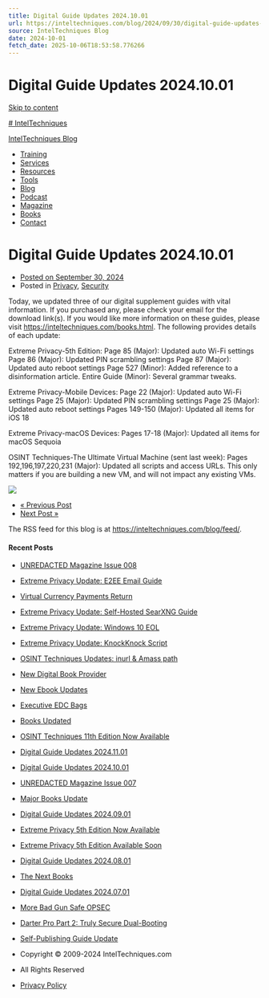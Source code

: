 ```yaml
---
title: Digital Guide Updates 2024.10.01
url: https://inteltechniques.com/blog/2024/09/30/digital-guide-updates-2024-10-01/
source: IntelTechniques Blog
date: 2024-10-01
fetch_date: 2025-10-06T18:53:58.776266
---
```


# Digital Guide Updates 2024.10.01

[Skip to content](#main)

[# IntelTechniques](https://inteltechniques.com)

[IntelTechniques Blog](https://inteltechniques.com/blog/)

* [Training](https://inteltechniques.com/training.html)
* [Services](https://inteltechniques.com/services.html)
* [Resources](https://inteltechniques.com/links.html)
* [Tools](https://inteltechniques.com/tools/)
* [Blog](https://inteltechniques.com/blog/)
* [Podcast](https://inteltechniques.com/podcast.html)
* [Magazine](https://unredactedmagazine.com)
* [Books](https://inteltechniques.com/books.html)
* [Contact](https://inteltechniques.com/contact.html)

# Digital Guide Updates 2024.10.01

* [Posted on
  September 30, 2024](https://inteltechniques.com/blog/2024/09/30/digital-guide-updates-2024-10-01/)
* Posted in
  [Privacy](https://inteltechniques.com/blog/category/privacy/), [Security](https://inteltechniques.com/blog/category/security/)

Today, we updated three of our digital supplement guides with vital information. If you purchased any, please check your email for the download link(s). If you would like more information on these guides, please visit <https://inteltechniques.com/books.html>. The following provides details of each update:

Extreme Privacy-5th Edition:
Page 85 (Major): Updated auto Wi-Fi settings
Page 86 (Major): Updated PIN scrambling settings
Page 87 (Major): Updated auto reboot settings
Page 527 (Minor): Added reference to a disinformation article.
Entire Guide (Minor): Several grammar tweaks.

Extreme Privacy-Mobile Devices:
Page 22 (Major): Updated auto Wi-Fi settings
Page 25 (Major): Updated PIN scrambling settings
Page 25 (Major): Updated auto reboot settings
Pages 149-150 (Major): Updated all items for iOS 18

Extreme Privacy-macOS Devices:
Pages 17-18 (Major): Updated all items for macOS Sequoia

OSINT Techniques-The Ultimate Virtual Machine (sent last week):
Pages 192,196,197,220,231 (Major): Updated all scripts and access URLs. This only matters if you are building a new VM, and will not impact any existing VMs.

![](https://inteltechniques.com/blog/wp-content/uploads/AD-ALL-2-620x353.png)

* [« Previous Post](https://inteltechniques.com/blog/2024/09/16/unredacted-magazine-issue-007/)
* [Next Post »](https://inteltechniques.com/blog/2024/11/02/digital-guide-updates-2024-11-01/)

The RSS feed for this blog is at
<https://inteltechniques.com/blog/feed/>.

#### Recent Posts

* [UNREDACTED Magazine Issue 008](https://inteltechniques.com/blog/2025/09/05/unredacted-magazine-issue-008/)
* [Extreme Privacy Update: E2EE Email Guide](https://inteltechniques.com/blog/2025/07/12/extreme-privacy-update-e2ee-email-guide/)
* [Virtual Currency Payments Return](https://inteltechniques.com/blog/2025/07/11/virtual-currency-payments-return/)
* [Extreme Privacy Update: Self-Hosted SearXNG Guide](https://inteltechniques.com/blog/2025/07/11/extreme-privacy-update-self-hosted-searxng-guide/)
* [Extreme Privacy Update: Windows 10 EOL](https://inteltechniques.com/blog/2025/07/08/extreme-privacy-update-windows-10-eol/)
* [Extreme Privacy Update: KnockKnock Script](https://inteltechniques.com/blog/2025/07/05/extreme-privacy-update-knockknock-script/)
* [OSINT Techniques Updates: inurl & Amass path](https://inteltechniques.com/blog/2025/07/05/osint-techniques-updates-inurl-amass-path/)
* [New Digital Book Provider](https://inteltechniques.com/blog/2025/04/02/new-digital-book-provider/)
* [New Ebook Updates](https://inteltechniques.com/blog/2025/04/02/new-ebook-updates/)
* [Executive EDC Bags](https://inteltechniques.com/blog/2025/01/05/executive-edc-bags/)
* [Books Updated](https://inteltechniques.com/blog/2024/11/29/books-updated/)
* [OSINT Techniques 11th Edition Now Available](https://inteltechniques.com/blog/2024/11/10/osint-techniques-11th-edition-now-available/)
* [Digital Guide Updates 2024.11.01](https://inteltechniques.com/blog/2024/11/02/digital-guide-updates-2024-11-01/)
* [Digital Guide Updates 2024.10.01](https://inteltechniques.com/blog/2024/09/30/digital-guide-updates-2024-10-01/)
* [UNREDACTED Magazine Issue 007](https://inteltechniques.com/blog/2024/09/16/unredacted-magazine-issue-007/)
* [Major Books Update](https://inteltechniques.com/blog/2024/09/12/major-books-update/)
* [Digital Guide Updates 2024.09.01](https://inteltechniques.com/blog/2024/09/01/digital-guide-updates-2024-09-01/)
* [Extreme Privacy 5th Edition Now Available](https://inteltechniques.com/blog/2024/08/08/extreme-privacy-5th-edition-now-available/)
* [Extreme Privacy 5th Edition Available Soon](https://inteltechniques.com/blog/2024/08/05/extreme-privacy-5th-edition-available-soon/)
* [Digital Guide Updates 2024.08.01](https://inteltechniques.com/blog/2024/08/01/digital-guide-updates-2024-08-01/)
* [The Next Books](https://inteltechniques.com/blog/2024/07/01/the-next-books/)
* [Digital Guide Updates 2024.07.01](https://inteltechniques.com/blog/2024/07/01/digital-guide-updates-2024-07-01/)
* [More Bad Gun Safe OPSEC](https://inteltechniques.com/blog/2024/06/07/more-bad-gun-safe-opsec/)
* [Darter Pro Part 2: Truly Secure Dual-Booting](https://inteltechniques.com/blog/2024/06/03/darter-pro-part-2-truly-secure-dual-booting/)
* [Self-Publishing Guide Update](https://inteltechniques.com/blog/2024/06/01/self-publishing-guide-update/)

* Copyright © 2009-2024 IntelTechniques.com
* All Rights Reserved
* [Privacy Policy](https://inteltechniques.com/privacy.html)